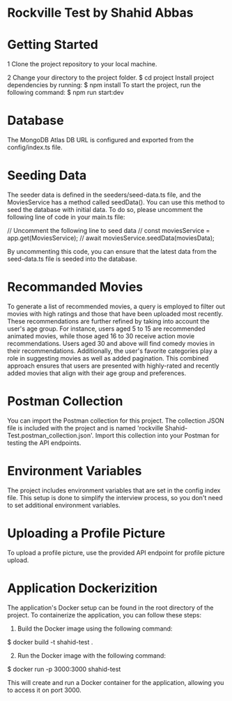 # Rockville Test by Shahid Abbas

# Getting Started

1 Clone the project repository to your local machine.

2 Change your directory to the project folder.
$ cd project
Install project dependencies by running:
$ npm install
To start the project, run the following command:
$ npm run start:dev

# Database

The MongoDB Atlas DB URL is configured and exported from the config/index.ts file.

# Seeding Data

The seeder data is defined in the seeders/seed-data.ts file, and the MoviesService has a method called seedData(). You can use this method to seed the database with initial data. To do so, please uncomment the following line of code in your main.ts file:

// Uncomment the following line to seed data
// const moviesService = app.get(MoviesService);
// await moviesService.seedData(moviesData);

By uncommenting this code, you can ensure that the latest data from the seed-data.ts file is seeded into the database.

# Recommanded Movies

To generate a list of recommended movies, a query is employed to filter out movies with high ratings and those that have been uploaded most recently. These recommendations are further refined by taking into account the user's age group. For instance, users aged 5 to 15 are recommended animated movies, while those aged 16 to 30 receive action movie recommendations. Users aged 30 and above will find comedy movies in their recommendations. Additionally, the user's favorite categories play a role in suggesting movies as well as added pagination. This combined approach ensures that users are presented with highly-rated and recently added movies that align with their age group and preferences.

# Postman Collection

You can import the Postman collection for this project. The collection JSON file is included with the project and is named 'rockville Shahid-Test.postman_collection.json'. Import this collection into your Postman for testing the API endpoints.

# Environment Variables

The project includes environment variables that are set in the config index file. This setup is done to simplify the interview process, so you don't need to set additional environment variables.

# Uploading a Profile Picture

To upload a profile picture, use the provided API endpoint for profile picture upload.


# Application Dockerizition

The application's Docker setup can be found in the root directory of the project. To containerize the application, you can follow these steps:

1. Build the Docker image using the following command:

$ docker build -t shahid-test .

2. Run the Docker image with the following command:

$ docker run -p 3000:3000 shahid-test

This will create and run a Docker container for the application, allowing you to access it on port 3000.
